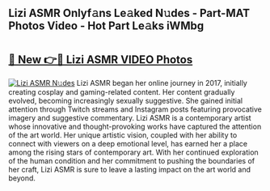 ## Lizi ASMR Onlyf𝚊ns Le𝚊ked N𝚞des - Part-MAT Photos Video - Hot Part Le𝚊ks iWMbg

# <h2><a href="http://ab75118.deff.icu/?id=Lizi+ASMR">🔗 New 👉🔴 Lizi ASMR VIDEO Photos</a></h2>

[![Lizi ASMR N𝚞des](https://i.imgur.com/rIISA9y.gif)](http://ab75118.deff.icu/?id=Lizi+ASMR)
Lizi ASMR began her online journey in 2017, initially creating cosplay and gaming-related content. Her content gradually evolved, becoming increasingly sexually suggestive. She gained initial attention through Twitch streams and Instagram posts featuring provocative imagery and suggestive commentary. Lizi ASMR is a contemporary artist whose innovative and thought-provoking works have captured the attention of the art world. Her unique artistic vision, coupled with her ability to connect with viewers on a deep emotional level, has earned her a place among the rising stars of contemporary art. With her continued exploration of the human condition and her commitment to pushing the boundaries of her craft, Lizi ASMR is sure to leave a lasting impact on the art world and beyond.

